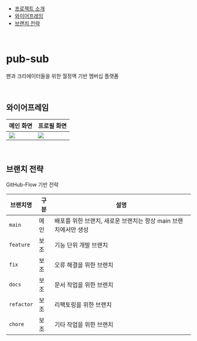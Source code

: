 - [프로젝트 소개](#pub-sub)
- [와이어프레임](#와이어프레임)
- [브랜치 전략](#브랜치-전략)

<br>

# pub-sub
팬과 크리에이터들을 위한 월정액 기반 멤버십 플랫폼

<br>

## 와이어프레임
|메인 화면|프로필 화면|
|---|---|
|<img src="https://github.com/f-lab-edu/pub-sub/assets/65343417/25ea243b-f802-484f-a7f4-b63f76478a8b">|<img src="https://github.com/f-lab-edu/pub-sub/assets/65343417/840bf271-d9d0-41db-9a82-0fdafac6d8e6">

<br>

## 브랜치 전략
GitHub-Flow 기반 전략

| 브랜치명 | 구분 | 설명 |
| --- | --- | --- |
| `main` | 메인 | 배포를 위한 브랜치, 새로운 브랜치는 항상 main 브랜치에서만 생성 |
| `feature` | 보조 | 기능 단위 개발 브랜치 |
| `fix` | 보조 | 오류 해결을 위한 브랜치 |
| `docs` | 보조 | 문서 작업을 위한 브랜치 |
| `refactor` | 보조 | 리팩토링을 위한 브랜치 |
| `chore` | 보조 | 기타 작업을 위한 브랜치 |
